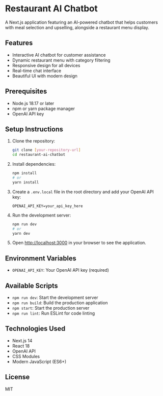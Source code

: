 # Restaurant AI Chatbot

A Next.js application featuring an AI-powered chatbot that helps customers with meal selection and upselling, alongside a restaurant menu display.

## Features

- Interactive AI chatbot for customer assistance
- Dynamic restaurant menu with category filtering
- Responsive design for all devices
- Real-time chat interface
- Beautiful UI with modern design

## Prerequisites

- Node.js 18.17 or later
- npm or yarn package manager
- OpenAI API key

## Setup Instructions

1. Clone the repository:
   ```bash
   git clone [your-repository-url]
   cd restaurant-ai-chatbot
   ```

2. Install dependencies:
   ```bash
   npm install
   # or
   yarn install
   ```

3. Create a `.env.local` file in the root directory and add your OpenAI API key:
   ```
   OPENAI_API_KEY=your_api_key_here
   ```

4. Run the development server:
   ```bash
   npm run dev
   # or
   yarn dev
   ```

5. Open [http://localhost:3000](http://localhost:3000) in your browser to see the application.

## Environment Variables

- `OPENAI_API_KEY`: Your OpenAI API key (required)

## Available Scripts

- `npm run dev`: Start the development server
- `npm run build`: Build the production application
- `npm start`: Start the production server
- `npm run lint`: Run ESLint for code linting

## Technologies Used

- Next.js 14
- React 18
- OpenAI API
- CSS Modules
- Modern JavaScript (ES6+)

## License

MIT
